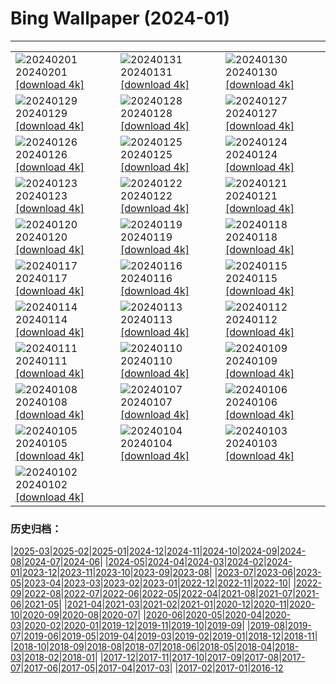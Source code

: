 # Bing Wallpaper (2024-01)
**************

<table><tr><td><img class="wallpaper" src="https://www.bing.com/th?id=OHR.HalbinselJasmund_FR-FR6083504122_1920x1080.jpg" alt="20240201"> 20240201 <a href="https://www.bing.com/th?id=OHR.HalbinselJasmund_FR-FR6083504122_UHD.jpg">[download 4k]</a></td><td><img class="wallpaper" src="https://www.bing.com/th?id=OHR.ZebraMother_FR-FR5676160511_1920x1080.jpg" alt="20240131"> 20240131 <a href="https://www.bing.com/th?id=OHR.ZebraMother_FR-FR5676160511_UHD.jpg">[download 4k]</a></td><td><img class="wallpaper" src="https://www.bing.com/th?id=OHR.AlbaceteSpain_FR-FR3668738448_1920x1080.jpg" alt="20240130"> 20240130 <a href="https://www.bing.com/th?id=OHR.AlbaceteSpain_FR-FR3668738448_UHD.jpg">[download 4k]</a></td></tr><tr><td><img class="wallpaper" src="https://www.bing.com/th?id=OHR.GollingerFalls_FR-FR3295584531_1920x1080.jpg" alt="20240129"> 20240129 <a href="https://www.bing.com/th?id=OHR.GollingerFalls_FR-FR3295584531_UHD.jpg">[download 4k]</a></td><td><img class="wallpaper" src="https://www.bing.com/th?id=OHR.SnowFox_FR-FR3113896350_1920x1080.jpg" alt="20240128"> 20240128 <a href="https://www.bing.com/th?id=OHR.SnowFox_FR-FR3113896350_UHD.jpg">[download 4k]</a></td><td><img class="wallpaper" src="https://www.bing.com/th?id=OHR.WinterCarnival_FR-FR5345279239_1920x1080.jpg" alt="20240127"> 20240127 <a href="https://www.bing.com/th?id=OHR.WinterCarnival_FR-FR5345279239_UHD.jpg">[download 4k]</a></td></tr><tr><td><img class="wallpaper" src="https://www.bing.com/th?id=OHR.HawkOwl_FR-FR1707000792_1920x1080.jpg" alt="20240126"> 20240126 <a href="https://www.bing.com/th?id=OHR.HawkOwl_FR-FR1707000792_UHD.jpg">[download 4k]</a></td><td><img class="wallpaper" src="https://www.bing.com/th?id=OHR.DwynwensDay_FR-FR7589802554_1920x1080.jpg" alt="20240125"> 20240125 <a href="https://www.bing.com/th?id=OHR.DwynwensDay_FR-FR7589802554_UHD.jpg">[download 4k]</a></td><td><img class="wallpaper" src="https://www.bing.com/th?id=OHR.IcelandBeach_FR-FR6659305695_1920x1080.jpg" alt="20240124"> 20240124 <a href="https://www.bing.com/th?id=OHR.IcelandBeach_FR-FR6659305695_UHD.jpg">[download 4k]</a></td></tr><tr><td><img class="wallpaper" src="https://www.bing.com/th?id=OHR.MaldivesAtolls_FR-FR6343636525_1920x1080.jpg" alt="20240123"> 20240123 <a href="https://www.bing.com/th?id=OHR.MaldivesAtolls_FR-FR6343636525_UHD.jpg">[download 4k]</a></td><td><img class="wallpaper" src="https://www.bing.com/th?id=OHR.SantaCruzSunrise_FR-FR1541398588_1920x1080.jpg" alt="20240122"> 20240122 <a href="https://www.bing.com/th?id=OHR.SantaCruzSunrise_FR-FR1541398588_UHD.jpg">[download 4k]</a></td><td><img class="wallpaper" src="https://www.bing.com/th?id=OHR.SquirrelNetherlands_FR-FR5106085626_1920x1080.jpg" alt="20240121"> 20240121 <a href="https://www.bing.com/th?id=OHR.SquirrelNetherlands_FR-FR5106085626_UHD.jpg">[download 4k]</a></td></tr><tr><td><img class="wallpaper" src="https://www.bing.com/th?id=OHR.Castlenaud_FR-FR4922909582_1920x1080.jpg" alt="20240120"> 20240120 <a href="https://www.bing.com/th?id=OHR.Castlenaud_FR-FR4922909582_UHD.jpg">[download 4k]</a></td><td><img class="wallpaper" src="https://www.bing.com/th?id=OHR.PlitviceWinter_FR-FR4625546513_1920x1080.jpg" alt="20240119"> 20240119 <a href="https://www.bing.com/th?id=OHR.PlitviceWinter_FR-FR4625546513_UHD.jpg">[download 4k]</a></td><td><img class="wallpaper" src="https://www.bing.com/th?id=OHR.ParisBridge_FR-FR4526044555_1920x1080.jpg" alt="20240118"> 20240118 <a href="https://www.bing.com/th?id=OHR.ParisBridge_FR-FR4526044555_UHD.jpg">[download 4k]</a></td></tr><tr><td><img class="wallpaper" src="https://www.bing.com/th?id=OHR.SleepyWolf_FR-FR3759485122_1920x1080.jpg" alt="20240117"> 20240117 <a href="https://www.bing.com/th?id=OHR.SleepyWolf_FR-FR3759485122_UHD.jpg">[download 4k]</a></td><td><img class="wallpaper" src="https://www.bing.com/th?id=OHR.LakeLouise_FR-FR3546637527_1920x1080.jpg" alt="20240116"> 20240116 <a href="https://www.bing.com/th?id=OHR.LakeLouise_FR-FR3546637527_UHD.jpg">[download 4k]</a></td><td><img class="wallpaper" src="https://www.bing.com/th?id=OHR.SnowHorses_FR-FR2904040226_1920x1080.jpg" alt="20240115"> 20240115 <a href="https://www.bing.com/th?id=OHR.SnowHorses_FR-FR2904040226_UHD.jpg">[download 4k]</a></td></tr><tr><td><img class="wallpaper" src="https://www.bing.com/th?id=OHR.HokkaidoSwans_FR-FR2489851452_1920x1080.jpg" alt="20240114"> 20240114 <a href="https://www.bing.com/th?id=OHR.HokkaidoSwans_FR-FR2489851452_UHD.jpg">[download 4k]</a></td><td><img class="wallpaper" src="https://www.bing.com/th?id=OHR.HanaHighway_FR-FR2322911528_1920x1080.jpg" alt="20240113"> 20240113 <a href="https://www.bing.com/th?id=OHR.HanaHighway_FR-FR2322911528_UHD.jpg">[download 4k]</a></td><td><img class="wallpaper" src="https://www.bing.com/th?id=OHR.BukhansanSeoul_FR-FR2089322284_1920x1080.jpg" alt="20240112"> 20240112 <a href="https://www.bing.com/th?id=OHR.BukhansanSeoul_FR-FR2089322284_UHD.jpg">[download 4k]</a></td></tr><tr><td><img class="wallpaper" src="https://www.bing.com/th?id=OHR.LynxSnow_FR-FR2285365573_1920x1080.jpg" alt="20240111"> 20240111 <a href="https://www.bing.com/th?id=OHR.LynxSnow_FR-FR2285365573_UHD.jpg">[download 4k]</a></td><td><img class="wallpaper" src="https://www.bing.com/th?id=OHR.MilopotamosStairs_FR-FR2141657119_1920x1080.jpg" alt="20240110"> 20240110 <a href="https://www.bing.com/th?id=OHR.MilopotamosStairs_FR-FR2141657119_UHD.jpg">[download 4k]</a></td><td><img class="wallpaper" src="https://www.bing.com/th?id=OHR.BalloonDay_FR-FR1975351459_1920x1080.jpg" alt="20240109"> 20240109 <a href="https://www.bing.com/th?id=OHR.BalloonDay_FR-FR1975351459_UHD.jpg">[download 4k]</a></td></tr><tr><td><img class="wallpaper" src="https://www.bing.com/th?id=OHR.BerninaPass_FR-FR1590880403_1920x1080.jpg" alt="20240108"> 20240108 <a href="https://www.bing.com/th?id=OHR.BerninaPass_FR-FR1590880403_UHD.jpg">[download 4k]</a></td><td><img class="wallpaper" src="https://www.bing.com/th?id=OHR.DevilsMarbles_FR-FR1418224441_1920x1080.jpg" alt="20240107"> 20240107 <a href="https://www.bing.com/th?id=OHR.DevilsMarbles_FR-FR1418224441_UHD.jpg">[download 4k]</a></td><td><img class="wallpaper" src="https://www.bing.com/th?id=OHR.GuadeloupeCarnival_FR-FR1231104335_1920x1080.jpg" alt="20240106"> 20240106 <a href="https://www.bing.com/th?id=OHR.GuadeloupeCarnival_FR-FR1231104335_UHD.jpg">[download 4k]</a></td></tr><tr><td><img class="wallpaper" src="https://www.bing.com/th?id=OHR.HarbinFestival_FR-FR0937758437_1920x1080.jpg" alt="20240105"> 20240105 <a href="https://www.bing.com/th?id=OHR.HarbinFestival_FR-FR0937758437_UHD.jpg">[download 4k]</a></td><td><img class="wallpaper" src="https://www.bing.com/th?id=OHR.GoldenGateLight_FR-FR0705317378_1920x1080.jpg" alt="20240104"> 20240104 <a href="https://www.bing.com/th?id=OHR.GoldenGateLight_FR-FR0705317378_UHD.jpg">[download 4k]</a></td><td><img class="wallpaper" src="https://www.bing.com/th?id=OHR.Cheserys_FR-FR0495311297_1920x1080.jpg" alt="20240103"> 20240103 <a href="https://www.bing.com/th?id=OHR.Cheserys_FR-FR0495311297_UHD.jpg">[download 4k]</a></td></tr><tr><td><img class="wallpaper" src="https://www.bing.com/th?id=OHR.BhutanSolstice_FR-FR0006679350_1920x1080.jpg" alt="20240102"> 20240102 <a href="https://www.bing.com/th?id=OHR.BhutanSolstice_FR-FR0006679350_UHD.jpg">[download 4k]</a></td><td></td><td></td></tr></table>

### 历史归档：

|[2025-03](/../2025-03/2025-03.md)|[2025-02](/../2025-02/2025-02.md)|[2025-01](/../2025-01/2025-01.md)|[2024-12](/../2024-12/2024-12.md)|[2024-11](/../2024-11/2024-11.md)|[2024-10](/../2024-10/2024-10.md)|[2024-09](/../2024-09/2024-09.md)|[2024-08](/../2024-08/2024-08.md)|[2024-07](/../2024-07/2024-07.md)|[2024-06](/../2024-06/2024-06.md)|
|[2024-05](/../2024-05/2024-05.md)|[2024-04](/../2024-04/2024-04.md)|[2024-03](/../2024-03/2024-03.md)|[2024-02](/../2024-02/2024-02.md)|[2024-01](/2024-01.md)|[2023-12](/../2023-12/2023-12.md)|[2023-11](/../2023-11/2023-11.md)|[2023-10](/../2023-10/2023-10.md)|[2023-09](/../2023-09/2023-09.md)|[2023-08](/../2023-08/2023-08.md)|
|[2023-07](/../2023-07/2023-07.md)|[2023-06](/../2023-06/2023-06.md)|[2023-05](/../2023-05/2023-05.md)|[2023-04](/../2023-04/2023-04.md)|[2023-03](/../2023-03/2023-03.md)|[2023-02](/../2023-02/2023-02.md)|[2023-01](/../2023-01/2023-01.md)|[2022-12](/../2022-12/2022-12.md)|[2022-11](/../2022-11/2022-11.md)|[2022-10](/../2022-10/2022-10.md)|
|[2022-09](/../2022-09/2022-09.md)|[2022-08](/../2022-08/2022-08.md)|[2022-07](/../2022-07/2022-07.md)|[2022-06](/../2022-06/2022-06.md)|[2022-05](/../2022-05/2022-05.md)|[2022-04](/../2022-04/2022-04.md)|[2021-08](/../2021-08/2021-08.md)|[2021-07](/../2021-07/2021-07.md)|[2021-06](/../2021-06/2021-06.md)|[2021-05](/../2021-05/2021-05.md)|
|[2021-04](/../2021-04/2021-04.md)|[2021-03](/../2021-03/2021-03.md)|[2021-02](/../2021-02/2021-02.md)|[2021-01](/../2021-01/2021-01.md)|[2020-12](/../2020-12/2020-12.md)|[2020-11](/../2020-11/2020-11.md)|[2020-10](/../2020-10/2020-10.md)|[2020-09](/../2020-09/2020-09.md)|[2020-08](/../2020-08/2020-08.md)|[2020-07](/../2020-07/2020-07.md)|
|[2020-06](/../2020-06/2020-06.md)|[2020-05](/../2020-05/2020-05.md)|[2020-04](/../2020-04/2020-04.md)|[2020-03](/../2020-03/2020-03.md)|[2020-02](/../2020-02/2020-02.md)|[2020-01](/../2020-01/2020-01.md)|[2019-12](/../2019-12/2019-12.md)|[2019-11](/../2019-11/2019-11.md)|[2019-10](/../2019-10/2019-10.md)|[2019-09](/../2019-09/2019-09.md)|
|[2019-08](/../2019-08/2019-08.md)|[2019-07](/../2019-07/2019-07.md)|[2019-06](/../2019-06/2019-06.md)|[2019-05](/../2019-05/2019-05.md)|[2019-04](/../2019-04/2019-04.md)|[2019-03](/../2019-03/2019-03.md)|[2019-02](/../2019-02/2019-02.md)|[2019-01](/../2019-01/2019-01.md)|[2018-12](/../2018-12/2018-12.md)|[2018-11](/../2018-11/2018-11.md)|
|[2018-10](/../2018-10/2018-10.md)|[2018-09](/../2018-09/2018-09.md)|[2018-08](/../2018-08/2018-08.md)|[2018-07](/../2018-07/2018-07.md)|[2018-06](/../2018-06/2018-06.md)|[2018-05](/../2018-05/2018-05.md)|[2018-04](/../2018-04/2018-04.md)|[2018-03](/../2018-03/2018-03.md)|[2018-02](/../2018-02/2018-02.md)|[2018-01](/../2018-01/2018-01.md)|
|[2017-12](/../2017-12/2017-12.md)|[2017-11](/../2017-11/2017-11.md)|[2017-10](/../2017-10/2017-10.md)|[2017-09](/../2017-09/2017-09.md)|[2017-08](/../2017-08/2017-08.md)|[2017-07](/../2017-07/2017-07.md)|[2017-06](/../2017-06/2017-06.md)|[2017-05](/../2017-05/2017-05.md)|[2017-04](/../2017-04/2017-04.md)|[2017-03](/../2017-03/2017-03.md)|
|[2017-02](/../2017-02/2017-02.md)|[2017-01](/../2017-01/2017-01.md)|[2016-12](/../2016-12/2016-12.md)